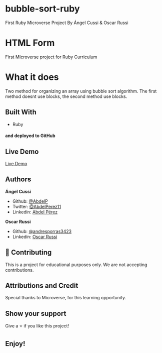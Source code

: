 # bubble-sort-ruby

First Ruby Microverse Project By Ángel Cussi &amp; Oscar Russi

# HTML Form

First MIcroverse project for Ruby Curriculum

# What it does

Two method for organizing an array using bubble sort algorithm. The first method doesnt use blocks, the second method use blocks.

## Built With

- Ruby

#### and deployed to GitHub

## Live Demo

[Live Demo](https://raw.githack.com/andresporras3423/design-teardown/feature/index.html)

## Authors

**Ángel Cussi**
- Github: [@AbdelP](https://github.com/abdelp/)
- Twitter: [@AbdelPerez11](https://twitter.com/abdelperez11)
- Linkedin: [Abdel Pérez](https://www.linkedin.com/in/abdel-p%C3%A9rez-t%C3%A9llez-72b2aa153/)

**Oscar Russi**
- Github: [@andresporras3423](https://github.com/andresporras3423/)
- Linkedin: [Oscar Russi](https://www.linkedin.com/in/oscar-andr%C3%A9s-russi-porras-053236167/)

## 🤝 Contributing

This is a project for educational purposes only. We are not accepting contributions.

## Attributions and Credit

Special thanks to Microverse, for this learning opportunity. 

## Show your support

Give a ⭐️ if you like this project!

## Enjoy!
